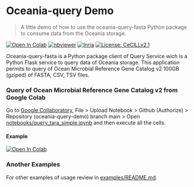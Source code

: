# Oceania-query Demo

> A little demo of how to use the oceania-query-fasta Python package to consume data from the Oceania storage.

[![Open In Colab](https://colab.research.google.com/assets/colab-badge.svg)](https://colab.research.google.com/github/Inria-Chile/oceania-query-demo/blob/main/notebooks/query_tara_simple.ipynb)
[![nbviewer](https://img.shields.io/badge/view%20in-nbviewer-orange.svg)](https://nbviewer.jupyter.org/github/Inria-Chile/oceania-query-demo/blob/master/notebooks/query_tara_simple.ipynb)
[![Inria](https://img.shields.io/badge/Made%20in-Inria-%23e63312)](http://inria.cl)
[![License: CeCILLv2.1](https://img.shields.io/badge/license-CeCILL--v2.1-orange)](https://cecill.info/licences.en.html)

Oceania-query-fasta is a Python package client of Query Service wich is a Python Flask service to query data of Oceania storage. This application permits to query of Ocean Microbial Reference Gene Catalog v2 100GB (gziped) of FASTA, CSV, TSV files.

### Query of Ocean Microbial Reference Gene Catalog v2 from Google Colab

Go to [Google Collaboratory](https://colab.research.google.com), File > Upload Notebook > Github (Authorize) > Repository (oceania-query-demo) branch main > Open [notebooks/query_tara_simple.ipynb](https://github.com/Inria-Chile/oceania-query-demo/blob/main/notebooks/query_tara_simple.ipynb) and then execute all the cells.

#### Example

[![Open In Colab](https://colab.research.google.com/assets/colab-badge.svg)](https://colab.research.google.com/github/Inria-Chile/oceania-query-demo/blob/main/notebooks/query_tara_simple.ipynb)

### Another Examples

For other examples of usage review in [examples/README.md](https://github.com/Inria-Chile/oceania-query-demo/blob/main/examples/README.md).
